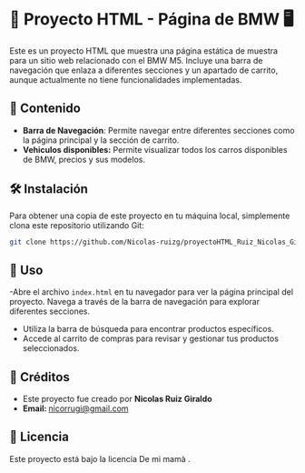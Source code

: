 # 🚗 Proyecto HTML - Página de BMW  🖥️

Este es un proyecto HTML que muestra una página estática de muestra para un sitio web relacionado con el BMW M5. Incluye una barra de navegación que enlaza a diferentes secciones y un apartado de carrito, aunque actualmente no tiene funcionalidades implementadas.

## 📄 Contenido

- **Barra de Navegación**: Permite navegar entre diferentes secciones como la página principal y la sección de carrito.
- **Vehiculos disponibles:** Permite visualizar todos los carros disponibles de BMW, precios y sus modelos.

  

## 🛠️ Instalación

Para obtener una copia de este proyecto en tu máquina local, simplemente clona este repositorio utilizando Git:
````bash
git clone https://github.com/Nicolas-ruizg/proyectoHTML_Ruiz_Nicolas_Giraldo.git

````

## 🚀 Uso

-Abre el archivo `index.html` en tu navegador para ver la página principal del proyecto. Navega a través de la barra de navegación para explorar diferentes secciones.
- Utiliza la barra de búsqueda para encontrar productos específicos.
- Accede al carrito de compras para revisar y gestionar tus productos seleccionados.
  

## 🎉 Créditos

- Este proyecto fue creado por <strong> Nicolas Ruiz Giraldo </strong> 
- <strong> Email: </strong> nicorrugi@gmail.com

## 📝 Licencia

Este proyecto está bajo la licencia De mi mamà .

